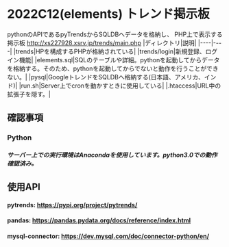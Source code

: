 # 2022C12(elements) トレンド掲示板

pythonのAPIであるpyTrendsからSQLDBへデータを格納し、
PHP上で表示する掲示板 http://xs227928.xsrv.jp/trends/main.php
|ディレクトリ|説明|
|----|----|
|trends|HPを構成するPHPが格納されている|
|trends/login|新規登録、ログイン機能|
|elements.sql|SQLのテーブルや詳細。pythonを起動してからデータを格納する。そのため、pythonを起動してからでないと動作を行うことができない。|
|pysql|GoogleトレンドをSQLDBへ格納する(日本語、アメリカ、インド)|
|run.sh|Server上でcronを動かすときに使用している|
|.htaccess|URL中の拡張子を隠す。|

##  確認事項  
###   Python
#####   サーバー上での実行環境はAnacondaを使用しています。python3.0での動作確認済み。

## 使用API
#### pytrends:         https://pypi.org/project/pytrends/
#### pandas:           https://pandas.pydata.org/docs/reference/index.html
#### mysql-connector:  https://dev.mysql.com/doc/connector-python/en/
